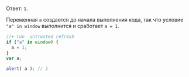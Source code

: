 Ответ: `1`.

Переменная `a` создается до начала выполнения кода, так что условие `"a" in window` выполнится и сработает `a = 1`.

```js
//+ run  untrusted refresh
if ("a" in window) {
  a = 1;
}
var a;

alert( a ); // 1
```

